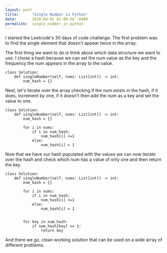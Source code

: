 ```yaml
---
layout: post
title:      "Single Number in Python"
date:       2020-04-02 01:00:36 -0400
permalink:  single_number_in_python
---
```


I started the Leetcode's 30 days of code challenge. The first problem was to find the single element that doesn't appear twice in the array.

The first thing we want to do is think about which data structure we want to use. I chose a hash because we can set the num value as the key and the frequency the num appears in the array to the value. 

```
class Solution:
    def singleNumber(self, nums: List[int]) -> int:
        num_hash = {}
```

Next, let's iterate over the array checking if the num exists in the hash, if it does, increment by one, if it doesn't then add the num as a key and set the value to one.

```
class Solution:
    def singleNumber(self, nums: List[int]) -> int:
        num_hash = {}
        
        for i in nums:
            if i in num_hash:
                num_hash[i] +=1
            else:
                num_hash[i] = 1
```

Now that we have our hash populated with the values we can now iterate over the hash and check which num has a value of only one and then return the key.

```
class Solution:
    def singleNumber(self, nums: List[int]) -> int:
        num_hash = {}
        
        for i in nums:
            if i in num_hash:
                num_hash[i] +=1
            else:
                num_hash[i] = 1
        
        
        for key in num_hash:
            if num_hash[key] == 1:
                return key
```

And there we go, clean working solution that can be used on a wide array of different problems.






